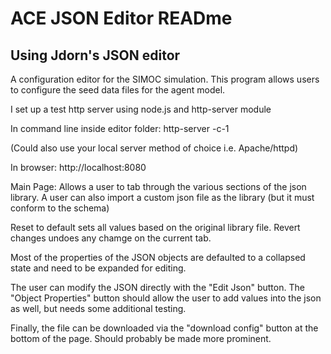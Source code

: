 # ACE JSON Editor READme

## Using Jdorn's JSON editor

A configuration editor for the SIMOC simulation. This program allows users to configure the seed data files for the agent model.


I set up a test http server using node.js and http-server module

In command line inside editor folder: 
http-server -c-1

(Could also use your local server method of choice i.e. Apache/httpd)
 
In browser:
http://localhost:8080


Main Page: Allows a user to tab through the various sections of the json library. A user can also import a custom json file as the library (but it must conform to the schema)

Reset to default sets all values based on the original library file. Revert changes undoes any chamge on the current tab.

Most of the properties of the JSON objects are defaulted to a collapsed state and need to be expanded for editing.

The user can modify the JSON directly with the "Edit Json" button. The "Object Properties" button should allow the user to add values into the json as well, but needs some additional testing.

Finally, the file can be downloaded via the "download config" button at the bottom of the page. Should probably be made more prominent.

 



